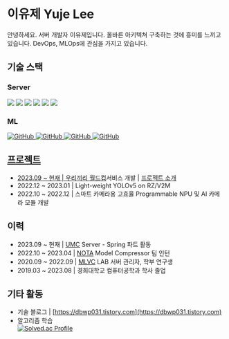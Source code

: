 # 이유제 Yuje Lee
안녕하세요. 서버 개발자 이유제입니다. 올바른 아키텍쳐 구축하는 것에 흥미를 느끼고 있습니다. DevOps, MLOps에 관심을 가지고 있습니다.
## 기술 스택
<h3>Server</h3>
<a href="https://www.java.com/ko/"><img src="https://img.shields.io/badge/Java-F58219?style=flat-square&logo=Java&logoColor=white"/></a>
<a href="https://spring.io/projects/spring-boot"><img src="https://img.shields.io/badge/SpringBoot-6AAE3D?style=flat-square&logo=SpringBoot&logoColor=white"/></a> 
<a href="https://spring.io/projects/spring-data-jpa"><img src="https://img.shields.io/badge/Spring Data JPA-6AAE3D?style=flat-square&logo=&logoColor=white"/></a>
<a href="https://www.mysql.com/"><img src="https://img.shields.io/badge/MySQL-4479A1?style=flat-square&logo=MySQL&logoColor=white"/></a>
<a href="https://gradle.org/"><img src="https://img.shields.io/badge/Gradle-02303A?style=flat-square&logo=Gradle&logoColor=white"/></a>
<a href="https://aws.amazon.com/ko/?nc2=h_lg"><img src="https://img.shields.io/badge/AWS-F89501?style=flat-square&logo=Amazon AWS&logoColor=white"/></a>
<h3>ML</h3>
<a href = "https://github.com/Hun-Se"><img alt="GitHub" src ="https://img.shields.io/badge/python-3670A0?style=flat-square&logo=python&logoColor=white"/>
<a href = "https://github.com/Hun-Se"><img alt="GitHub" src ="https://img.shields.io/badge/PyTorch-EE4C2C?style=flat-square&logo=python&logoColor=white"/>
<a href = "https://github.com/Hun-Se"><img alt="GitHub" src ="https://img.shields.io/badge/TensorFlow-FF6F00?style=flat-square&logo=python&logoColor=white"/>
<a href = "https://github.com/Hun-Se"><img alt="GitHub" src ="https://img.shields.io/badge/Anaconda-44A833?style=flat-square&logo=python&logoColor=white"/>
  
## 프로젝트
- 2023.09 ~ 현재 | [우리끼리 월드컵](https://ourworldcup.store)서비스 개발 | [프로젝트 소개](https://github.com/dbwp031/OurWorldcup)
- 2022.12 ~ 2023.01 | Light-weight YOLOv5 on RZ/V2M
- 2022.10 ~ 2022.12 | 스마트 카메라용 고효율 Programmable NPU 및 AI 카메라 모듈 개발


## 이력
- 2023.09 ~ 현재 | [UMC](https://www.makeus.in/umc) Server - Spring 파트 활동
- 2022.10 ~ 2023.04 | [NOTA](https://www.nota-teamblog.ai/post/internview-2) Model Compressor 팀 인턴
- 2020.09 ~ 2022.09 | [MLVC](https://sites.google.com/khu.ac.kr/mlvclab/) LAB 서버 관리자, 학부 연구생
- 2019.03 ~ 2023.08 | 경희대학교 컴퓨터공학과 학사 졸업

## 기타 활동
- 기술 블로그 | [https://dbwp031.tistory.com](https://dbwp031.tistory.com)
- 알고리즘 학습  
[![Solved.ac Profile](http://mazassumnida.wtf/api/v2/generate_badge?boj=dbwp031)](https://solved.ac/dbwp031/)
